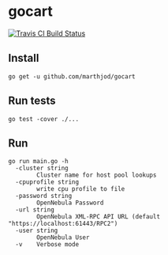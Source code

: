 # gocart

[![Travis CI Build Status](https://travis-ci.org/marthjod/gocart.svg?branch=master)](https://travis-ci.org/marthjod/gocart)

## Install

```
go get -u github.com/marthjod/gocart
```

## Run tests

```
go test -cover ./...
```

## Run

```
go run main.go -h
  -cluster string
    	Cluster name for host pool lookups
  -cpuprofile string
    	write cpu profile to file
  -password string
    	OpenNebula Password
  -url string
    	OpenNebula XML-RPC API URL (default "https://localhost:61443/RPC2")
  -user string
    	OpenNebula User
  -v	Verbose mode
```

